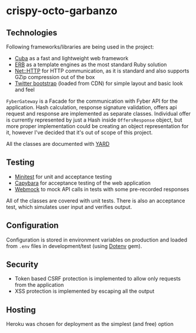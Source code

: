 crispy-octo-garbanzo
====================

Technologies
------------

Following frameworks/libraries are being used in the project:

* [Cuba](https://github.com/soveran/cuba) as a fast and lightweight web framework
* [ERB](http://ruby-doc.org/stdlib-2.2.3/libdoc/erb/rdoc/ERB.html) as a template engines as the most standard Ruby solution
* [Net::HTTP](http://docs.ruby-lang.org/en/2.2.0/Net/HTTP.html) for HTTP communication, as it is standard and also supports GZip compression out of the box
* [Twitter bootstrap](http://getbootstrap.com/) (loaded from CDN) for simple layout and basic look and feel

`FyberGateway` is a Facade for the communication with Fyber API for the application.
Hash calculation, response signature validation, offers api request and response are implemented as separate classes.
Individual offer is currently represented by just a Hash inside `OffersResponse` object, but more proper implementation could be creating an object representation for it,
however I've decided that it's out of scope of this project.

All the classes are documented with [YARD](https://github.com/lsegal/yard)

Testing
-------

* [Minitest](https://github.com/seattlerb/minitest) for unit and acceptance testing
* [Capybara](https://github.com/jnicklas/capybara) for acceptance testing of the web application
* [Webmock](https://github.com/bblimke/webmock) to mock API calls in tests with some pre-recorded responses

All of the classes are covered with unit tests.
There is also an acceptance test, which simulates user input and verifies output.

Configuration
-------------

Configuration is stored in environment variables on production and loaded from `.env` files in development/test
(using [Dotenv](https://github.com/bkeepers/dotenv) gem).

Security
--------

* Token based CSRF protection is implemented to allow only requests from the application
* XSS protection is implemented by escaping all the output

Hosting
-------

Heroku was chosen for deployment as the simplest (and free) option

